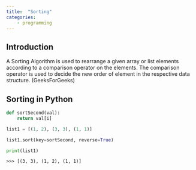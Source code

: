 ```yaml
---
title:  "Sorting"
categories: 
    - programming 
---
```

## Introduction

A Sorting Algorithm is used to rearrange a given array or list elements according to a comparison operator on the elements. The comparison operator is used to decide the new order of element in the respective data structure. (GeeksForGeeks)

## Sorting in Python
```python
def sortSecond(val):
    return val[i]

list1 = [(1, 2), (3, 3), (1, 1)]

list1.sort(key=sortSecond, reverse=True)

print(list1)
```
```
>>> [(3, 3), (1, 2), (1, 1)]
```